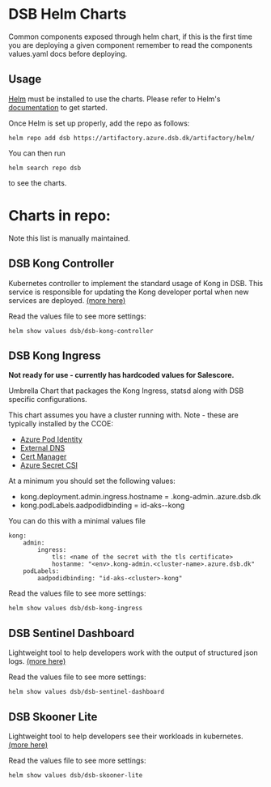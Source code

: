 # DSB Helm Charts

Common components exposed through helm chart, if this is the first time you are deploying a given component remember to read the components values.yaml docs before deploying.

## Usage

[Helm](https://helm.sh) must be installed to use the charts.
Please refer to Helm's [documentation](https://helm.sh/docs/) to get started.

Once Helm is set up properly, add the repo as follows:

```console
helm repo add dsb https://artifactory.azure.dsb.dk/artifactory/helm/
```

You can then run 

```
helm search repo dsb
```

to see the charts.

# Charts in repo:
Note this list is manually maintained.

## DSB Kong Controller
Kubernetes controller to implement the standard usage of Kong in DSB. This service is responsible for updating the Kong developer portal when new services are deployed. [(more here)](https://bitbucket.dsb.dk/projects/DOT/repos/dsb.kong.controller/browse)

Read the values file to see more settings:

```
helm show values dsb/dsb-kong-controller
```

## DSB Kong Ingress
<b>Not ready for use - currently has hardcoded values for Salescore.</b>

Umbrella Chart that packages the Kong Ingress, statsd along with DSB specific configurations.

This chart assumes you have a cluster running with. Note - these are typically installed by the CCOE:
- [Azure Pod Identity](https://github.com/Azure/aad-pod-identity)
- [External DNS](https://github.com/kubernetes-sigs/external-dns)
- [Cert Manager](https://cert-manager.io/docs/)
- [Azure Secret CSI](https://github.com/Azure/secrets-store-csi-driver-provider-azure)

At a minimum you should set the following values:
- kong.deployment.admin.ingress.hostname = <env>.kong-admin.<cluster-name>.azure.dsb.dk
- kong.podLabels.aadpodidbinding = id-aks-<cluster>-kong

You can do this with a minimal values file
```
kong:
    admin:
        ingress:
            tls: <name of the secret with the tls certificate>
            hostanme: "<env>.kong-admin.<cluster-name>.azure.dsb.dk"
    podLabels:
        aadpodidbinding: "id-aks-<cluster>-kong"
```

Read the values file to see more settings:

```
helm show values dsb/dsb-kong-ingress
```

## DSB Sentinel Dashboard
Lightweight tool to help developers work with the output of structured json logs. [(more here)](https://bitbucket.dsb.dk/projects/DOT/repos/dsb.sentinel.dashboard/browse)

Read the values file to see more settings:

```
helm show values dsb/dsb-sentinel-dashboard
```

## DSB Skooner Lite
Lightweight tool to help developers see their workloads in kubernetes. [(more here)](https://bitbucket.dsb.dk/projects/DOT/repos/dsb.skooner.lite/browse)

Read the values file to see more settings:

```
helm show values dsb/dsb-skooner-lite
```
